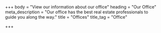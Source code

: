 +++
body = "View our information about our office"
heading = "Our Office"
meta_description = "Our office has the best real estate professionals to guide you along the way."
title = "Offices"
title_tag = "Office"

+++
